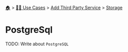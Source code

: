 <!--startTocHeader-->
[🏠](../../../README.md) > [👷🏽 Use Cases](../../README.md) > [Add Third Party Service](../README.md) > [Storage](README.md)
# PostgreSql
<!--endTocHeader-->
TODO: Write about `PostgreSQL`
<!--startTocSubTopic-->
<!--endTocSubTopic-->